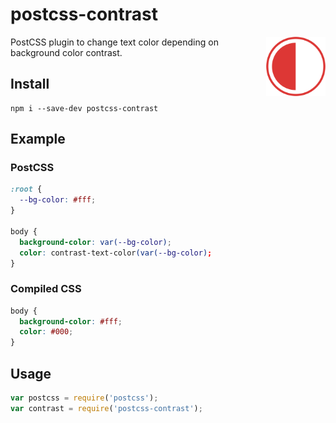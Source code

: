 # postcss-contrast

<img src="giticon.png" alt="postcss-contrast" align="right" width="95"
height="95">

PostCSS plugin to change text color depending on background color
contrast.

## Install

``` shell
npm i --save-dev postcss-contrast
```

## Example

### PostCSS
```css
:root {
  --bg-color: #fff;
}

body {
  background-color: var(--bg-color);
  color: contrast-text-color(var(--bg-color);
}
```

### Compiled CSS
```css
body {
  background-color: #fff;
  color: #000;
}
```

## Usage

```js
var postcss = require('postcss');
var contrast = require('postcss-contrast');
```

